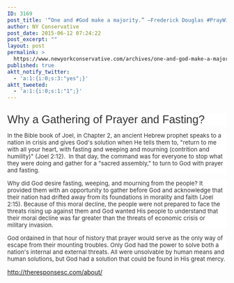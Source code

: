 ```yaml
---
ID: 3169
post_title: '“One and #God make a majority.” –Frederick Douglas #PrayWithoutCeasing #WakeUpAmerica'
author: NY Conservative
post_date: 2015-06-12 07:24:22
post_excerpt: ""
layout: post
permalink: >
  https://www.newyorkconservative.com/archives/one-and-god-make-a-majority-frederick-douglas-praywithoutceasing-wakeupamerica/
published: true
aktt_notify_twitter:
  - 'a:1:{i:0;s:3:"yes";}'
aktt_tweeted:
  - 'a:1:{i:0;s:1:"1";}'
---
```

<p><img src="http://www.newyorkconservative.com/wp-content/uploads/2015/06/061215_1123_OneandGodm1.jpg" alt="" />
	</p><p style="background: white"><span style="color:#333333;font-family:Arial;font-size:19pt">Why a Gathering of Prayer and Fasting?
</span></p><p style="background: white"><span style="color:#313131;font-size:10pt">In the Bible book of Joel, in Chapter 2, an ancient Hebrew prophet speaks to a nation in crisis and gives God's solution when He tells them to, "return to me with all your heart, with fasting and weeping and mourning (contrition and humility)" (Joel 2:12).  In that day, the command was for everyone to stop what they were doing and gather for a "sacred assembly," to turn to God with prayer and fasting.
</span></p><p style="background: white"><span style="color:#313131;font-size:10pt">Why did God desire fasting, weeping, and mourning from the people? It provided them with an opportunity to gather before God and acknowledge that their nation had drifted away from its foundations in morality and faith (Joel 2:15). Because of this moral decline, the people were not prepared to face the threats rising up against them and God wanted His people to understand that their moral decline was far greater than the threats of economic crisis or military invasion.
</span></p><p style="background: white"><span style="color:#313131;font-size:10pt">God ordained in that hour of history that prayer would serve as the only way of escape from their mounting troubles. Only God had the power to solve both a nation's internal and external threats. All were unsolvable by human means and human solutions, but God had a solution that could be found in His great mercy.
</span></p><p><a href="http://theresponsesc.com/about/">http://theresponsesc.com/about/</a>
	</p>